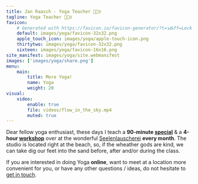 ```yaml
---
title: Jan Raasch - Yoga Teacher 🧘🏻‍♀️
tagline: Yoga Teacher 🧘🏻‍♀️
favicon:
    # Generated with https://favicon.io/favicon-generator/?t=🕉&ff=Leckerli+One&fs=200&fc=%230A0&b=rounded&bc=transparent
    default: images/yoga/favicon-32x32.png
    apple_touch_icon: images/yoga/apple-touch-icon.png
    thirtytwo: images/yoga/favicon-32x32.png
    sixteen: images/yoga/favicon-16x16.png
site_manifest: images/yoga/site.webmanifest
images: ['images/yoga/share.png']
menu:
    main:
        title: More Yoga!
        name: Yoga
        weight: 20
visual:
    video:
        enable: true
        file: videos/flow_in_the_sky.mp4
        muted: true
---
```


Dear fellow yoga enthusiast, these days I teach a **90-minute [special](https://www.seelenlauscherei.de/programm/special-yoga)** & a **4-hour [workshop](https://www.seelenlauscherei.de/programm/workshops)** over at the wonderful [Seelenlauscherei](https://www.seelenlauscherei.de) **every month**. The studio is located right at the beach, so, if the wheather gods are kind, we can take dig our feet into the sand before, after and/or during the class.

If you are interested in doing Yoga **online**, want to meet at a location more convenient for you, or have any other questions / ideas, do not hesitate to [get in touch](mailto:jan@janraasch.com).

<!-- TODO: Add (link to) newsletter sign-up form -->
